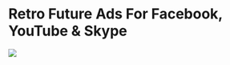<!--
id: 979874316
link: http://tumblr.atmos.org/post/979874316/retro-future-ads-for-facebook-youtube-skype
slug: retro-future-ads-for-facebook-youtube-skype
date: Thu Aug 19 2010 18:16:40 GMT-0700 (PDT)
publish: 2010-08-019
tags: 
title: Retro Future Ads For Facebook, YouTube &amp; Skype
-->


Retro Future Ads For Facebook, YouTube &amp; Skype
==================================================

![](http://www.tumblr.com/photo/1280/atmos/979874316/1/tumblr_l7ffjsFamE1qz4sng)

